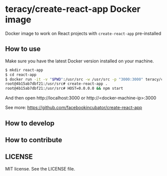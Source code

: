# teracy/create-react-app Docker image


Docker image to work on React projects with `create-react-app` pre-installed


## How to use


Make sure you have the latest Docker version installed on your machine.

```bash
$ mkdir react-app
$ cd react-app
$ docker run -it -v "$PWD":/usr/src -w /usr/src -p "3000:3000" teracy/create-react-app /bin/bash
root@4b15ab7dbf21:/usr/src# create-react-app .
root@4b15ab7dbf21:/usr/src# HOST=0.0.0.0 && npm start
```

And then open http://localhost:3000 or http://\<docker-machine-ip>:3000

See more: https://github.com/facebookincubator/create-react-app


## How to develop



## How to contribute


LICENSE
-------

MIT license. See the LICENSE file.